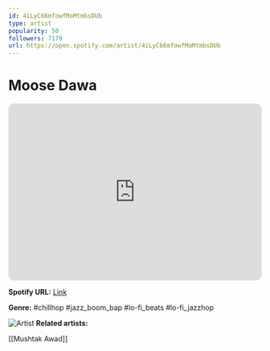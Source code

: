 ```yaml
---
id: 4iLyC66mfowfMoMtmbsDUb
type: artist
popularity: 50
followers: 7179
url: https://open.spotify.com/artist/4iLyC66mfowfMoMtmbsDUb
---
```

# Moose Dawa

<iframe style="border-radius:12px" src="https://open.spotify.com/embed/artist/4iLyC66mfowfMoMtmbsDUb" width="100%" height="352" frameBorder="0" allowfullscreen="" allow="autoplay; clipboard-write; encrypted-media; fullscreen; picture-in-picture" loading="lazy"></iframe>

**Spotify URL:** [Link](https://open.spotify.com/artist/4iLyC66mfowfMoMtmbsDUb)

**Genre:**  #chillhop #jazz_boom_bap #lo-fi_beats #lo-fi_jazzhop

![Artist](https://i.scdn.co/image/ab6761610000e5eb1a26f73633a301bb5bb1393d)
**Related artists:**

[[Mushtak Awad]]
